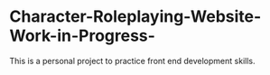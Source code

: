 # Character-Roleplaying-Website-Work-in-Progress-
This is a personal project to practice front end development skills.
